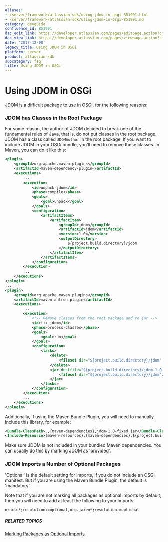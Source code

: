 ```yaml
---
aliases:
- /server/framework/atlassian-sdk/using-jdom-in-osgi-851991.html
- /server/framework/atlassian-sdk/using-jdom-in-osgi-851991.md
category: devguide
confluence_id: 851991
dac_edit_link: https://developer.atlassian.com/pages/editpage.action?cjm=wozere&pageId=851991
dac_view_link: https://developer.atlassian.com/pages/viewpage.action?cjm=wozere&pageId=851991
date: '2017-12-08'
legacy_title: Using JDOM in OSGi
platform: server
product: atlassian-sdk
subcategory: faq
title: Using JDOM in OSGi
---
```

# Using JDOM in OSGi

<a href="http://www.jdom.org/" class="external-link">JDOM</a> is a difficult package to use in <a href="http://www.osgi.org/" class="external-link">OSGi</a>, for the following reasons:

### JDOM has Classes in the Root Package

For some reason, the author of JDOM decided to break one of the fundamental rules of Java, that is, do not put classes in the root package. JDOM has a class called `JDOMAuthor` in the root package. If you want to include JDOM in your OSGi bundle, you'll need to remove these classes. In Maven, you can do it like this:

``` xml
<plugin>
    <groupId>org.apache.maven.plugins</groupId>
    <artifactId>maven-dependency-plugin</artifactId>
    <executions>
        ...
        <execution>
            <id>unpack-jdom</id>
            <phase>compile</phase>
            <goals>
                <goal>unpack</goal>
            </goals>
            <configuration>
                <artifactItems>
                    <artifactItem>
                        <groupId>jdom</groupId>
                        <artifactId>jdom</artifactId>
                        <version>1.0</version>
                        <outputDirectory>
                            ${project.build.directory}/jdom
                        </outputDirectory>
                    </artifactItem>
                </artifactItems>
            </configuration>
        </execution>
        ...
    </executions>
</plugin>
...
<plugin>
    <groupId>org.apache.maven.plugins</groupId>
    <artifactId>maven-antrun-plugin</artifactId>
    <executions>
        ...
        <execution>
            <!-- Remove classes from the root package and re jar -->
            <id>fix-jdom</id>
            <phase>process-classes</phase>
            <goals>
                <goal>run</goal>
            </goals>
            <configuration>
                <tasks>
                    <delete>
                        <fileset dir="${project.build.directory}/jdom" includes="*.class"/>
                    </delete>
                    <jar destfile="${project.build.directory}/jdom-1.0-fixed.jar">
                        <fileset dir="${project.build.directory}/jdom"/>
                    </jar>
                </tasks>
            </configuration>
        </execution>
        ...
    </executions>
</plugin>
```

Additionally, if using the Maven Bundle Plugin, you will need to manually include this library, for example:

``` xml
<Bundle-ClassPath>.,{maven-dependencies},jdom-1.0-fixed.jar</Bundle-ClassPath>
<Include-Resource>{maven-resources},{maven-dependencies},${project.build.directory}/jdom-1.0-fixed.jar</Include-Resource>
```

Make sure JDOM is not included in your bundled Maven dependencies. You can usually do this by marking JDOM as 'provided'.

### JDOM Imports a Number of Optional Packages

'Optional' is the default setting for imports, if you do not include an OSGi manifest. But if you are using the Maven Bundle Plugin, the default is 'mandatory'.

Note that if you are not marking all packages as optional imports by default, then you will need to add at least the following to your imports:

``` xml
oracle*;resolution:=optional,org.jaxen*;resolution:=optional
```

##### RELATED TOPICS

[Marking Packages as Optional Imports](/server/framework/atlassian-sdk/marking-packages-as-optional-imports)
